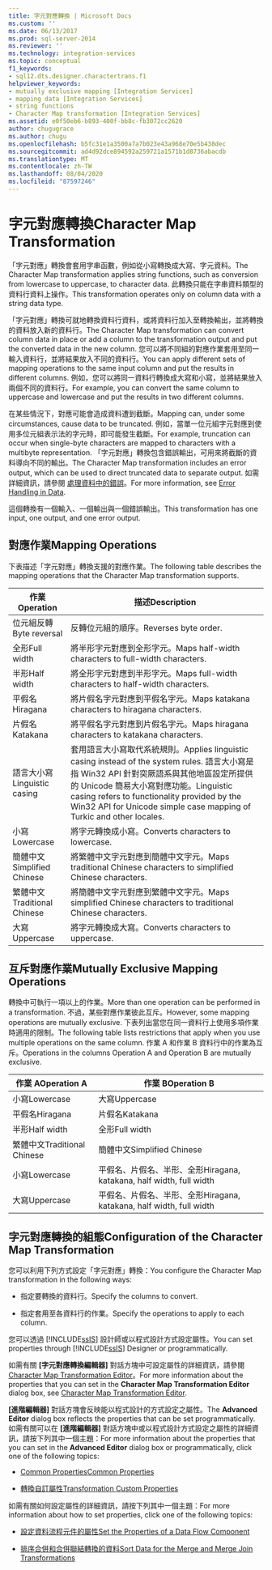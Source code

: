 ```yaml
---
title: 字元對應轉換 | Microsoft Docs
ms.custom: ''
ms.date: 06/13/2017
ms.prod: sql-server-2014
ms.reviewer: ''
ms.technology: integration-services
ms.topic: conceptual
f1_keywords:
- sql12.dts.designer.charactertrans.f1
helpviewer_keywords:
- mutually exclusive mapping [Integration Services]
- mapping data [Integration Services]
- string functions
- Character Map transformation [Integration Services]
ms.assetid: e0f50eb6-b893-400f-bb8c-fb3072cc2620
author: chugugrace
ms.author: chugu
ms.openlocfilehash: b5fc31e1a3500a7a7b023e43a968e70e5b438dec
ms.sourcegitcommit: ad4d92dce894592a259721a1571b1d8736abacdb
ms.translationtype: MT
ms.contentlocale: zh-TW
ms.lasthandoff: 08/04/2020
ms.locfileid: "87597246"
---
```

# <a name="character-map-transformation"></a><span data-ttu-id="db601-102">字元對應轉換</span><span class="sxs-lookup"><span data-stu-id="db601-102">Character Map Transformation</span></span>
  <span data-ttu-id="db601-103">「字元對應」轉換會套用字串函數，例如從小寫轉換成大寫、字元資料。</span><span class="sxs-lookup"><span data-stu-id="db601-103">The Character Map transformation applies string functions, such as conversion from lowercase to uppercase, to character data.</span></span> <span data-ttu-id="db601-104">此轉換只能在字串資料類型的資料行資料上操作。</span><span class="sxs-lookup"><span data-stu-id="db601-104">This transformation operates only on column data with a string data type.</span></span>  
  
 <span data-ttu-id="db601-105">「字元對應」轉換可就地轉換資料行資料，或將資料行加入至轉換輸出，並將轉換的資料放入新的資料行。</span><span class="sxs-lookup"><span data-stu-id="db601-105">The Character Map transformation can convert column data in place or add a column to the transformation output and put the converted data in the new column.</span></span> <span data-ttu-id="db601-106">您可以將不同組的對應作業套用至同一輸入資料行，並將結果放入不同的資料行。</span><span class="sxs-lookup"><span data-stu-id="db601-106">You can apply different sets of mapping operations to the same input column and put the results in different columns.</span></span> <span data-ttu-id="db601-107">例如，您可以將同一資料行轉換成大寫和小寫，並將結果放入兩個不同的資料行。</span><span class="sxs-lookup"><span data-stu-id="db601-107">For example, you can convert the same column to uppercase and lowercase and put the results in two different columns.</span></span>  
  
 <span data-ttu-id="db601-108">在某些情況下，對應可能會造成資料遭到截斷。</span><span class="sxs-lookup"><span data-stu-id="db601-108">Mapping can, under some circumstances, cause data to be truncated.</span></span> <span data-ttu-id="db601-109">例如，當單一位元組字元對應到使用多位元組表示法的字元時，即可能發生截斷。</span><span class="sxs-lookup"><span data-stu-id="db601-109">For example, truncation can occur when single-byte characters are mapped to characters with a multibyte representation.</span></span> <span data-ttu-id="db601-110">「字元對應」轉換包含錯誤輸出，可用來將截斷的資料導向不同的輸出。</span><span class="sxs-lookup"><span data-stu-id="db601-110">The Character Map transformation includes an error output, which can be used to direct truncated data to separate output.</span></span> <span data-ttu-id="db601-111">如需詳細資訊，請參閱 [處理資料中的錯誤](../error-handling-in-data.md)。</span><span class="sxs-lookup"><span data-stu-id="db601-111">For more information, see [Error Handling in Data](../error-handling-in-data.md).</span></span>  
  
 <span data-ttu-id="db601-112">這個轉換有一個輸入、一個輸出與一個錯誤輸出。</span><span class="sxs-lookup"><span data-stu-id="db601-112">This transformation has one input, one output, and one error output.</span></span>  
  
## <a name="mapping-operations"></a><span data-ttu-id="db601-113">對應作業</span><span class="sxs-lookup"><span data-stu-id="db601-113">Mapping Operations</span></span>  
 <span data-ttu-id="db601-114">下表描述「字元對應」轉換支援的對應作業。</span><span class="sxs-lookup"><span data-stu-id="db601-114">The following table describes the mapping operations that the Character Map transformation supports.</span></span>  
  
|<span data-ttu-id="db601-115">作業</span><span class="sxs-lookup"><span data-stu-id="db601-115">Operation</span></span>|<span data-ttu-id="db601-116">描述</span><span class="sxs-lookup"><span data-stu-id="db601-116">Description</span></span>|  
|---------------|-----------------|  
|<span data-ttu-id="db601-117">位元組反轉</span><span class="sxs-lookup"><span data-stu-id="db601-117">Byte reversal</span></span>|<span data-ttu-id="db601-118">反轉位元組的順序。</span><span class="sxs-lookup"><span data-stu-id="db601-118">Reverses byte order.</span></span>|  
|<span data-ttu-id="db601-119">全形</span><span class="sxs-lookup"><span data-stu-id="db601-119">Full width</span></span>|<span data-ttu-id="db601-120">將半形字元對應到全形字元。</span><span class="sxs-lookup"><span data-stu-id="db601-120">Maps half-width characters to full-width characters.</span></span>|  
|<span data-ttu-id="db601-121">半形</span><span class="sxs-lookup"><span data-stu-id="db601-121">Half width</span></span>|<span data-ttu-id="db601-122">將全形字元對應到半形字元。</span><span class="sxs-lookup"><span data-stu-id="db601-122">Maps full-width characters to half-width characters.</span></span>|  
|<span data-ttu-id="db601-123">平假名</span><span class="sxs-lookup"><span data-stu-id="db601-123">Hiragana</span></span>|<span data-ttu-id="db601-124">將片假名字元對應到平假名字元。</span><span class="sxs-lookup"><span data-stu-id="db601-124">Maps katakana characters to hiragana characters.</span></span>|  
|<span data-ttu-id="db601-125">片假名</span><span class="sxs-lookup"><span data-stu-id="db601-125">Katakana</span></span>|<span data-ttu-id="db601-126">將平假名字元對應到片假名字元。</span><span class="sxs-lookup"><span data-stu-id="db601-126">Maps hiragana characters to katakana characters.</span></span>|  
|<span data-ttu-id="db601-127">語言大小寫</span><span class="sxs-lookup"><span data-stu-id="db601-127">Linguistic casing</span></span>|<span data-ttu-id="db601-128">套用語言大小寫取代系統規則。</span><span class="sxs-lookup"><span data-stu-id="db601-128">Applies linguistic casing instead of the system rules.</span></span> <span data-ttu-id="db601-129">語言大小寫是指 Win32 API 針對突厥語系與其他地區設定所提供的 Unicode 簡易大小寫對應功能。</span><span class="sxs-lookup"><span data-stu-id="db601-129">Linguistic casing refers to functionality provided by the Win32 API for Unicode simple case mapping of Turkic and other locales.</span></span>|  
|<span data-ttu-id="db601-130">小寫</span><span class="sxs-lookup"><span data-stu-id="db601-130">Lowercase</span></span>|<span data-ttu-id="db601-131">將字元轉換成小寫。</span><span class="sxs-lookup"><span data-stu-id="db601-131">Converts characters to lowercase.</span></span>|  
|<span data-ttu-id="db601-132">簡體中文</span><span class="sxs-lookup"><span data-stu-id="db601-132">Simplified Chinese</span></span>|<span data-ttu-id="db601-133">將繁體中文字元對應到簡體中文字元。</span><span class="sxs-lookup"><span data-stu-id="db601-133">Maps traditional Chinese characters to simplified Chinese characters.</span></span>|  
|<span data-ttu-id="db601-134">繁體中文</span><span class="sxs-lookup"><span data-stu-id="db601-134">Traditional Chinese</span></span>|<span data-ttu-id="db601-135">將簡體中文字元對應到繁體中文字元。</span><span class="sxs-lookup"><span data-stu-id="db601-135">Maps simplified Chinese characters to traditional Chinese characters.</span></span>|  
|<span data-ttu-id="db601-136">大寫</span><span class="sxs-lookup"><span data-stu-id="db601-136">Uppercase</span></span>|<span data-ttu-id="db601-137">將字元轉換成大寫。</span><span class="sxs-lookup"><span data-stu-id="db601-137">Converts characters to uppercase.</span></span>|  
  
## <a name="mutually-exclusive-mapping-operations"></a><span data-ttu-id="db601-138">互斥對應作業</span><span class="sxs-lookup"><span data-stu-id="db601-138">Mutually Exclusive Mapping Operations</span></span>  
 <span data-ttu-id="db601-139">轉換中可執行一項以上的作業。</span><span class="sxs-lookup"><span data-stu-id="db601-139">More than one operation can be performed in a transformation.</span></span> <span data-ttu-id="db601-140">不過，某些對應作業彼此互斥。</span><span class="sxs-lookup"><span data-stu-id="db601-140">However, some mapping operations are mutually exclusive.</span></span> <span data-ttu-id="db601-141">下表列出當您在同一資料行上使用多項作業時適用的限制。</span><span class="sxs-lookup"><span data-stu-id="db601-141">The following table lists restrictions that apply when you use multiple operations on the same column.</span></span> <span data-ttu-id="db601-142">作業 A 和作業 B 資料行中的作業為互斥。</span><span class="sxs-lookup"><span data-stu-id="db601-142">Operations in the columns Operation A and Operation B are mutually exclusive.</span></span>  
  
|<span data-ttu-id="db601-143">作業 A</span><span class="sxs-lookup"><span data-stu-id="db601-143">Operation A</span></span>|<span data-ttu-id="db601-144">作業 B</span><span class="sxs-lookup"><span data-stu-id="db601-144">Operation B</span></span>|  
|-----------------|-----------------|  
|<span data-ttu-id="db601-145">小寫</span><span class="sxs-lookup"><span data-stu-id="db601-145">Lowercase</span></span>|<span data-ttu-id="db601-146">大寫</span><span class="sxs-lookup"><span data-stu-id="db601-146">Uppercase</span></span>|  
|<span data-ttu-id="db601-147">平假名</span><span class="sxs-lookup"><span data-stu-id="db601-147">Hiragana</span></span>|<span data-ttu-id="db601-148">片假名</span><span class="sxs-lookup"><span data-stu-id="db601-148">Katakana</span></span>|  
|<span data-ttu-id="db601-149">半形</span><span class="sxs-lookup"><span data-stu-id="db601-149">Half width</span></span>|<span data-ttu-id="db601-150">全形</span><span class="sxs-lookup"><span data-stu-id="db601-150">Full width</span></span>|  
|<span data-ttu-id="db601-151">繁體中文</span><span class="sxs-lookup"><span data-stu-id="db601-151">Traditional Chinese</span></span>|<span data-ttu-id="db601-152">簡體中文</span><span class="sxs-lookup"><span data-stu-id="db601-152">Simplified Chinese</span></span>|  
|<span data-ttu-id="db601-153">小寫</span><span class="sxs-lookup"><span data-stu-id="db601-153">Lowercase</span></span>|<span data-ttu-id="db601-154">平假名、片假名、半形、全形</span><span class="sxs-lookup"><span data-stu-id="db601-154">Hiragana, katakana, half width, full width</span></span>|  
|<span data-ttu-id="db601-155">大寫</span><span class="sxs-lookup"><span data-stu-id="db601-155">Uppercase</span></span>|<span data-ttu-id="db601-156">平假名、片假名、半形、全形</span><span class="sxs-lookup"><span data-stu-id="db601-156">Hiragana, katakana, half width, full width</span></span>|  
  
## <a name="configuration-of-the-character-map-transformation"></a><span data-ttu-id="db601-157">字元對應轉換的組態</span><span class="sxs-lookup"><span data-stu-id="db601-157">Configuration of the Character Map Transformation</span></span>  
 <span data-ttu-id="db601-158">您可以利用下列方式設定「字元對應」轉換：</span><span class="sxs-lookup"><span data-stu-id="db601-158">You configure the Character Map transformation in the following ways:</span></span>  
  
-   <span data-ttu-id="db601-159">指定要轉換的資料行。</span><span class="sxs-lookup"><span data-stu-id="db601-159">Specify the columns to convert.</span></span>  
  
-   <span data-ttu-id="db601-160">指定套用至各資料行的作業。</span><span class="sxs-lookup"><span data-stu-id="db601-160">Specify the operations to apply to each column.</span></span>  
  
 <span data-ttu-id="db601-161">您可以透過 [!INCLUDE[ssIS](../../../includes/ssis-md.md)] 設計師或以程式設計方式設定屬性。</span><span class="sxs-lookup"><span data-stu-id="db601-161">You can set properties through [!INCLUDE[ssIS](../../../includes/ssis-md.md)] Designer or programmatically.</span></span>  
  
 <span data-ttu-id="db601-162">如需有關 **[字元對應轉換編輯器]** 對話方塊中可設定屬性的詳細資訊，請參閱 [Character Map Transformation Editor](../../character-map-transformation-editor.md)。</span><span class="sxs-lookup"><span data-stu-id="db601-162">For more information about the properties that you can set in the **Character Map Transformation Editor** dialog box, see [Character Map Transformation Editor](../../character-map-transformation-editor.md).</span></span>  
  
 <span data-ttu-id="db601-163">**[進階編輯器]** 對話方塊會反映能以程式設計的方式設定之屬性。</span><span class="sxs-lookup"><span data-stu-id="db601-163">The **Advanced Editor** dialog box reflects the properties that can be set programmatically.</span></span> <span data-ttu-id="db601-164">如需有關可以在 **[進階編輯器]** 對話方塊中或以程式設計方式設定之屬性的詳細資訊，請按下列其中一個主題：</span><span class="sxs-lookup"><span data-stu-id="db601-164">For more information about the properties that you can set in the **Advanced Editor** dialog box or programmatically, click one of the following topics:</span></span>  
  
-   [<span data-ttu-id="db601-165">Common Properties</span><span class="sxs-lookup"><span data-stu-id="db601-165">Common Properties</span></span>](../../common-properties.md)  
  
-   [<span data-ttu-id="db601-166">轉換自訂屬性</span><span class="sxs-lookup"><span data-stu-id="db601-166">Transformation Custom Properties</span></span>](transformation-custom-properties.md)  
  
 <span data-ttu-id="db601-167">如需有關如何設定屬性的詳細資訊，請按下列其中一個主題：</span><span class="sxs-lookup"><span data-stu-id="db601-167">For more information about how to set properties, click one of the following topics:</span></span>  
  
-   [<span data-ttu-id="db601-168">設定資料流程元件的屬性</span><span class="sxs-lookup"><span data-stu-id="db601-168">Set the Properties of a Data Flow Component</span></span>](../set-the-properties-of-a-data-flow-component.md)  
  
-   [<span data-ttu-id="db601-169">排序合併和合併聯結轉換的資料</span><span class="sxs-lookup"><span data-stu-id="db601-169">Sort Data for the Merge and Merge Join Transformations</span></span>](sort-data-for-the-merge-and-merge-join-transformations.md)  
  
  
